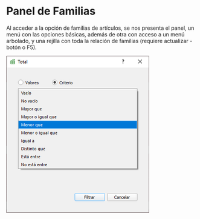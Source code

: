 # Panel de Familias

Al acceder a la opción de familias de artículos, se nos presenta el panel, un menú con las opciones básicas, además de otra con acceso a un menú arbolado, y una rejilla con toda la relación de familias \(requiere actualizar - botón o F5\).

![](../../../../.gitbook/assets/image%20%28162%29.png)

